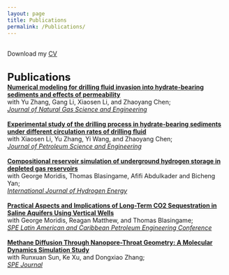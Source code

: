 ```yaml
---
layout: page
title: Publications
permalink: /Publications/
---
```

<br>
Download my <a href="https://www.dropbox.com/scl/fi/jv6h8qvno7dp75kecc15y/Resume-Tianjia-huang.pdf?rlkey=mnf78b8mk4yjp15inec5bqsyj&dl=0" download="Tianjia Huang- CV">CV</a><br>
<br>

<font size="+2"><strong> Publications</strong></font><br>
<strong><a href="https://www.sciencedirect.com/science/article/pii/S1875510020300937">Numerical modeling for drilling fluid invasion into hydrate-bearing sediments and effects of permeability</a></strong><br>with Yu Zhang, Gang Li, Xiaosen Li, and Zhaoyang Chen;<br><u><i>Journal of Natural Gas Science and Engineering</i></u><br>
<br>
<strong><a href="https://www.sciencedirect.com/science/article/pii/S0920410520300978">Experimental study of the drilling process in hydrate-bearing sediments under different circulation rates of drilling fluid</a></strong><br>with Xiaosen Li, Yu Zhang, Yi Wang, and Zhaoyang Chen;<br><u><i>Journal of Petroleum Science and Engineering</i></u><br>
<br>
<strong><a href="https://www.sciencedirect.com/science/article/pii/S0360319923028082">Compositional reservoir simulation of underground hydrogen storage in depleted gas reservoirs</a></strong><br>with George Moridis, Thomas Blasingame, Afifi Abdulkader and Bicheng Yan;<br><u><i>International Journal of Hydrogen Energy</i></u><br>
<br>
<strong><a href="https://onepetro.org/SPELACP/proceedings/23LACP/2-23LACP/D021S011R001/520105">Practical Aspects and Implications of Long-Term CO2 Sequestration in Saline Aquifers Using Vertical Wells</a></strong><br>with George Moridis, Reagan Matthew, and Thomas Blasingame;<br><u><i>SPE Latin American and Caribbean Petroleum Engineering Conference</i></u><br>
<br>
<strong><a href="https://onepetro.org/SJ/article/28/02/819/508682/Methane-Diffusion-Through-Nanopore-Throat-Geometry">Methane Diffusion Through Nanopore-Throat Geometry: A Molecular Dynamics Simulation Study</a></strong><br>with Runxuan Sun, Ke Xu, and Dongxiao Zhang;<br><u><i>SPE Journal</i></u><br>
<br>

